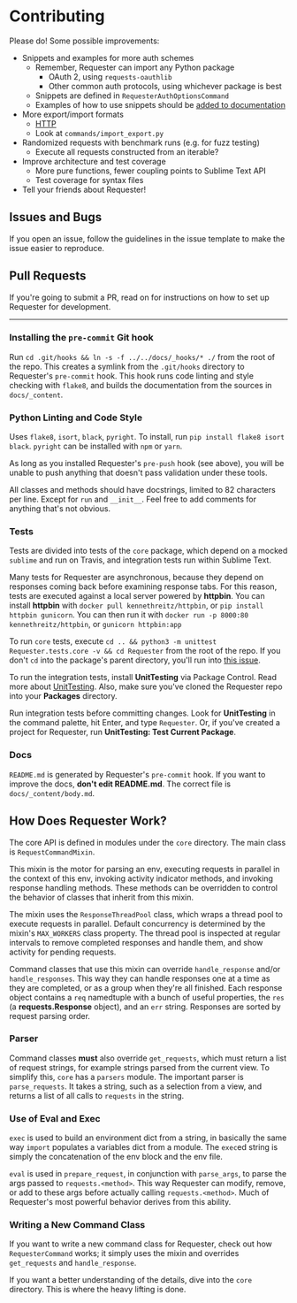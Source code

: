 # Contributing

Please do! Some possible improvements:

- Snippets and examples for more auth schemes
  - Remember, Requester can import any Python package
    - OAuth 2, using `requests-oauthlib`
    - Other common auth protocols, using whichever package is best
  - Snippets are defined in `RequesterAuthOptionsCommand`
  - Examples of how to use snippets should be [added to documentation](https://github.com/kylebebak/Requester/blob/master/docs/_content/body.md)
- More export/import formats
  - [HTTP](https://tools.ietf.org/html/rfc7230)
  - Look at `commands/import_export.py`
- Randomized requests with benchmark runs (e.g. for fuzz testing)
  - Execute all requests constructed from an iterable?
- Improve architecture and test coverage
  - More pure functions, fewer coupling points to Sublime Text API
  - Test coverage for syntax files
- Tell your friends about Requester!

## Issues and Bugs

If you open an issue, follow the guidelines in the issue template to make the issue easier to reproduce.

## Pull Requests

If you're going to submit a PR, read on for instructions on how to set up Requester for development.

---

### Installing the `pre-commit` Git hook

Run `cd .git/hooks && ln -s -f ../../docs/_hooks/* ./` from the root of the repo. This creates a symlink from the `.git/hooks` directory to Requester's `pre-commit` hook. This hook runs code linting and style checking with `flake8`, and builds the documentation from the sources in `docs/_content`.

### Python Linting and Code Style

Uses `flake8`, `isort`, `black`, `pyright`. To install, run `pip install flake8 isort black`. `pyright` can be installed with `npm` or `yarn`.

As long as you installed Requester's `pre-push` hook (see above), you will be unable to push anything that doesn't pass validation under these tools.

All classes and methods should have docstrings, limited to 82 characters per line. Except for `run` and `__init__`. Feel free to add comments for anything that's not obvious.

### Tests

Tests are divided into tests of the `core` package, which depend on a mocked `sublime` and run on Travis, and integration tests run within Sublime Text.

Many tests for Requester are asynchronous, because they depend on responses coming back before examining response tabs. For this reason, tests are executed against a local server powered by **httpbin**. You can install **httpbin** with `docker pull kennethreitz/httpbin`, or `pip install httpbin gunicorn`. You can then run it with `docker run -p 8000:80 kennethreitz/httpbin`, or `gunicorn httpbin:app`

To run `core` tests, execute `cd .. && python3 -m unittest Requester.tests.core -v && cd Requester` from the root of the repo. If you don't `cd` into the package's parent directory, you'll run into [this issue](https://stackoverflow.com/questions/30669474/beyond-top-level-package-error-in-relative-import).

To run the integration tests, install **UnitTesting** via Package Control. Read more about [UnitTesting](https://github.com/randy3k/UnitTesting-example). Also, make sure you've cloned the Requester repo into your **Packages** directory.

Run integration tests before committing changes. Look for **UnitTesting** in the command palette, hit Enter, and type `Requester`. Or, if you've created a project for Requester, run **UnitTesting: Test Current Package**.

### Docs

`README.md` is generated by Requester's `pre-commit` hook. If you want to improve the docs, **don't edit README.md**. The correct file is `docs/_content/body.md`.

## How Does Requester Work?

The core API is defined in modules under the `core` directory. The main class is `RequestCommandMixin`.

This mixin is the motor for parsing an env, executing requests in parallel in the context of this env, invoking activity indicator methods, and invoking response handling methods. These methods can be overridden to control the behavior of classes that inherit from this mixin.

The mixin uses the `ResponseThreadPool` class, which wraps a thread pool to execute requests in parallel. Default concurrency is determined by the mixin's `MAX_WORKERS` class property. The thread pool is inspected at regular intervals to remove completed responses and handle them, and show activity for pending requests.

Command classes that use this mixin can override `handle_response` and/or `handle_responses`. This way they can handle responses one at a time as they are completed, or as a group when they're all finished. Each response object contains a `req` namedtuple with a bunch of useful properties, the `res` (a **requests.Response** object), and an `err` string. Responses are sorted by request parsing order.

### Parser

Command classes **must** also override `get_requests`, which must return a list of request strings, for example strings parsed from the current view. To simplify this, `core` has a `parsers` module. The important parser is `parse_requests`. It takes a string, such as a selection from a view, and returns a list of all calls to `requests` in the string.

### Use of Eval and Exec

`exec` is used to build an environment dict from a string, in basically the same way `import` populates a variables dict from a module. The `exec`ed string is simply the concatenation of the env block and the env file.

`eval` is used in `prepare_request`, in conjunction with `parse_args`, to parse the args passed to `requests.<method>`. This way Requester can modify, remove, or add to these args before actually calling `requests.<method>`. Much of Requester's most powerful behavior derives from this ability.

### Writing a New Command Class

If you want to write a new command class for Requester, check out how `RequesterCommand` works; it simply uses the mixin and overrides `get_requests` and `handle_response`.

If you want a better understanding of the details, dive into the `core` directory. This is where the heavy lifting is done.
